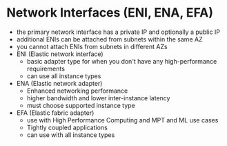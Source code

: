 # Network Interfaces (ENI, ENA, EFA)

- the primary network interface has a private IP and optionally a public IP
- additional ENIs can be attached from subnets within the same AZ
- you cannot attach ENIs from subnets in different AZs
- ENI (Elastic network interface)
  - basic adapter type for when you don't have any high-performance requirements
  - can use all instance types
- ENA (Elastic network adapter)
  - Enhanced networking performance
  - higher bandwidth and lower inter-instance latency
  - must choose supported instance type
- EFA (Elastic fabric adapter)
  - use with High Performance Computing and MPT and ML use cases
  - Tightly coupled applications
  - can use with all instance types

